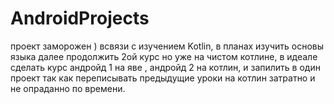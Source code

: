 # AndroidProjects
проект заморожен ) всвязи с изучением Kotlin, в планах изучить основы языка
далее продолжить 2ой курс но уже на чистом котлине, в идеале сделать курс андройд 1 на яве , андройд 2 на котлин, и запилить в один проект
так как переписывать предыдущие уроки на котлин затратно и не опраданно по времени.
